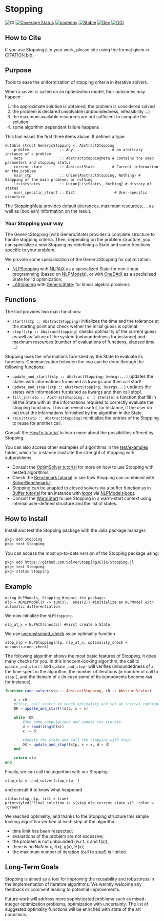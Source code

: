 # Stopping

![CI](https://github.com/SolverStoppingJulia/Stopping.jl/workflows/CI/badge.svg?branch=master)
[![Coverage Status](https://coveralls.io/repos/github/SolverStoppingJulia/Stopping.jl/badge.svg?branch=master)](https://coveralls.io/github/SolverStoppingJulia/Stopping.jl?branch=master)
[![codecov](https://codecov.io/gh/SolverStoppingJulia/Stopping.jl/branch/master/graph/badge.svg)](https://codecov.io/gh/SolverStoppingJulia/Stopping.jl)
[![Stable](https://img.shields.io/badge/docs-stable-blue.svg)](https://SolverStoppingJulia.github.io/Stopping.jl/stable)
[![Dev](https://img.shields.io/badge/docs-dev-blue.svg)](https://SolverStoppingJulia.github.io/Stopping.jl/dev/)
[![DOI](https://zenodo.org/badge/DOI/10.5281/zenodo.6705082.svg)](https://doi.org/10.5281/zenodo.6705082)

## How to Cite

If you use Stopping.jl in your work, please cite using the format given in [CITATION.bib](https://github.com/SolverStoppingJulia/Stopping.jl/blob/main/CITATION.bib).

## Purpose

Tools to ease the uniformization of stopping criteria in iterative solvers.

When a solver is called on an optimization model, four outcomes may happen:

1. the approximate solution is obtained, the problem is considered solved
2. the problem is declared unsolvable (unboundedness, infeasibility ...)
3. the maximum available resources are not sufficient to compute the solution
4. some algorithm dependent failure happens

This tool eases the first three items above. It defines a type

    mutable struct GenericStopping <: AbstractStopping
        problem              :: Any                  # an arbitrary instance of a problem
        meta                 :: AbstractStoppingMeta # contains the used parameters and stopping status
        current_state        :: AbstractState        # Current information on the problem
        main_stp             :: Union{AbstractStopping, Nothing} # Stopping of the main problem, or nothing
        listofstates         :: Union{ListStates, Nothing} # History of states
        user_specific_struct :: Dict                  # User-specific structure

The [StoppingMeta](https://github.com/SolverStoppingJulia/Stopping.jl/blob/master/src/Stopping/StoppingMetamod.jl) provides default tolerances, maximum resources, ...  as well as (boolean) information on the result.

### Your Stopping your way

The GenericStopping (with GenericState) provides a complete structure to handle stopping criteria.
Then, depending on the problem structure, you can specialize a new Stopping by
redefining a State and some functions specific to your problem.

We provide some specialization of the GenericStopping for optimization:
  * [NLPStopping](https://github.com/SolverStoppingJulia/Stopping.jl/blob/master/src/Stopping/NLPStoppingmod.jl) with [NLPAtX](https://github.com/SolverStoppingJulia/Stopping.jl/blob/master/src/State/NLPAtXmod.jl) as a specialized State for non-linear programming (based on [NLPModels](https://github.com/JuliaSmoothOptimizers/NLPModels.jl)), or with [OneDAtX](https://github.com/SolverStoppingJulia/Stopping.jl/blob/master/src/State/OneDAtXmod.jl) as a specialized State for 1d optimization;
  * [LAStopping](https://github.com/SolverStoppingJulia/Stopping.jl/blob/master/src/Stopping/LinearAlgebraStopping.jl) with [GenericState](https://github.com/SolverStoppingJulia/Stopping.jl/blob/master/src/State/GenericStatemod.jl): for linear algebra problems.

## Functions

The tool provides two main functions:
* `start!(stp :: AbstractStopping)` initializes the time and the tolerance at the starting point and check wether the initial guess is optimal.
* `stop!(stp :: AbstractStopping)` checks optimality of the current guess as well as failure of the system (unboundedness for instance) and maximum resources (number of evaluations of functions, elapsed time ...)

Stopping uses the informations furnished by the State to evaluate its functions. Communication between the two can be done through the following functions:
* `update_and_start!(stp :: AbstractStopping; kwargs...)` updates the states with informations furnished as kwargs and then call start!.
* `update_and_stop!(stp :: AbstractStopping; kwargs...)` updates the states with informations furnished as kwargs and then call stop!.
* `fill_in!(stp :: AbstractStopping, x :: Iterate)` a function that fill in all the State with all the informations required to correctly evaluate the stopping functions. This can reveal useful, for instance, if the user do not trust the informations furnished by the algorithm in the State.
* `reinit!(stp :: AbstractStopping)` reinitialize the entries of
the Stopping to reuse for another call.

Consult the [HowTo tutorial](https://github.com/SolverStoppingJulia/Stopping.jl/blob/master/test/examples/runhowto.jl) to learn more about the possibilities offered by Stopping.

You can also access other examples of algorithms in the [test/examples](https://github.com/SolverStoppingJulia/Stopping.jl/blob/master/test/examples/) folder, which for instance illustrate the strenght of Stopping with subproblems:
* Consult the [OptimSolver tutorial](https://github.com/SolverStoppingJulia/Stopping.jl/blob/master/test/examples/run-optimsolver.jl) for more on how to use Stopping with nested algorithms.
* Check the [Benchmark tutorial](https://github.com/SolverStoppingJulia/Stopping.jl/blob/master/test/examples/benchmark.jl) to see how Stopping can combined with [SolverBenchmark.jl](https://juliasmoothoptimizers.github.io/SolverBenchmark.jl/).
* Stopping can be adapted to closed solvers via a buffer function as in [Buffer tutorial](https://github.com/SolverStoppingJulia/Stopping.jl/blob/master/test/examples/buffer.jl) for an instance with [Ipopt](https://github.com/JuliaOpt/Ipopt.jl) via [NLPModelsIpopt](https://github.com/JuliaSmoothOptimizers/NLPModelsIpopt.jl).
* Consult the [WarmStart](https://github.com/SolverStoppingJulia/Stopping.jl/blob/master/test/examples/gradient-lbfgs.jl) to use Stopping in a warm-start context using internal user-defined structure and the list of states.

## How to install
Install and test the Stopping package with the Julia package manager:
```julia
pkg> add Stopping
pkg> test Stopping
```
You can access the most up-to-date version of the Stopping package using:
```julia
pkg> add https://github.com/SolverStoppingJulia/Stopping.jl
pkg> test Stopping
pkg> status Stopping
```
## Example

```
using NLPModels, Stopping #import the packages
nlp = ADNLPModel(x -> sum(x),  ones(2)) #initialize an NLPModel with automatic differentiation
```
We now initialize the `NLPStopping`. 
```
nlp_at_x = NLPAtX(ones(5)) #First create a State.
```
We use [unconstrained_check](https://github.com/SolverStoppingJulia/Stopping.jl/blob/master/src/Stopping/nlp_admissible_functions.jl) as an optimality function
```
stop_nlp = NLPStopping(nlp, nlp_at_x, optimality_check = unconstrained_check)
```
The following algorithm shows the most basic features of Stopping. It does many checks for you. In this innocent-looking algorithm, the call to `update_and_start!` and `update_and_stop!` will verifies unboundedness of `x`, the time spent in the algorithm, the number of iterations (= number of call to `stop!`), and the domain of `x` (in case some of its components become `NaN` for instance).
```julia
function rand_solver(stp :: AbstractStopping, x0 :: AbstractVector)

    x = x0
    #First, call start! to check optimality and set an initial configuration
    OK = update_and_start!(stp, x = x)

    while !OK
        #Run some computations and update the iterate
        d = rand(length(x))
        x += d

        #Update the State and call the Stopping with stop!
        OK = update_and_stop!(stp, x = x, d = d)
    end

    return stp
end
```
Finally, we can call the algorithm with our Stopping:
```
stop_nlp = rand_solver(stop_nlp, )
```
and consult it to know what happened
```
status(stop_nlp, list = true)
printstyled("Final solution is $(stop_nlp.current_state.x)", color = :green)
```
We reached optimality, and thanks to the Stopping structure this simple looking
algorithm verified at each step of the algorithm:
- time limit has been respected;
- evaluations of the problem are not excessive;
- the problem is not unbounded (w.r.t. x and f(x));
- there is no NaN in x, f(x), g(x), H(x);
- the maximum number of iteration (call to stop!) is limited.

## Long-Term Goals

Stopping is aimed as a tool for improving the reusability and robustness in the implementation of iterative algorithms. We warmly welcome any feedback or comment leading to potential improvements.

Future work will address more sophisticated problems such as mixed-integer optimization problems, optimization with uncertainty. The list of suggested optimality functions will be enriched with state of the art conditions.
